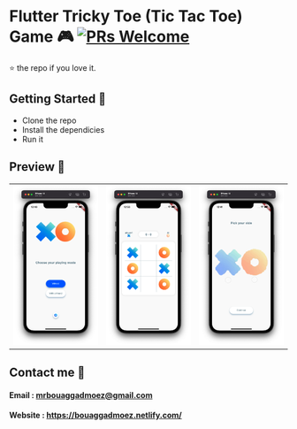 # Flutter Tricky Toe (Tic Tac Toe) Game 🎮 [![PRs Welcome](https://img.shields.io/badge/PRs-welcome-brightgreen.svg?style=flat-square)](http://makeapullrequest.com)

⭐️ the repo if you love it.

## Getting Started 🚀

- Clone the repo
- Install the dependicies
- Run it

## Preview 📸


|                                           |                                           |                                           |
| ----------------------------------------- | ----------------------------------------- | ----------------------------------------- |
| <img src="screenshots/Screenshot 2022-07-19 at 12.40.47 PM.png" width="400"> | <img src="screenshots/Screenshot 2022-07-19 at 12.53.59 PM.png" width="400"> | <img src="screenshots/Screenshot 2022-07-19 at 12.41.10 PM.png" width="400"> |


## Contact me 📧
#### Email : mrbouaggadmoez@gmail.com
#### Website : https://bouaggadmoez.netlify.com/